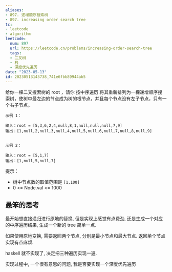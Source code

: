 ```yaml
---
aliases:
- 897. 递增顺序搜索树
- 897. increasing order search tree
tc:
- leetcode
- algorithm
leetcode:
  num: 897
  url: https://leetcode.cn/problems/increasing-order-search-tree
  tags:
  - 二叉树
  - 栈
  - 深度优先遍历
date: "2023-05-13"
id: 20230513143738_741e6fbb89944ab5
---
```


给你一棵二叉搜索树的 root ，请你 按中序遍历 将其重新排列为一棵递增顺序搜索树，使树中最左边的节点成为树的根节点，并且每个节点没有左子节点，只有一个右子节点。

```
示例 1：

输入：root = [5,3,6,2,4,null,8,1,null,null,null,7,9]
输出：[1,null,2,null,3,null,4,null,5,null,6,null,7,null,8,null,9]


示例 2：

输入：root = [5,1,7]
输出：[1,null,5,null,7]
```

提示：

* 树中节点数的取值范围是 `[1,100]`
* 0 <= Node.val <= 1000


## 愚笨的思考

最开始想直接递归进行原地的替换, 但是实现上感觉有点费劲, 还是生成一个对应的中序遍历结果, 生成一个新的 tree 简单一点.

如果使用原地变换, 需要返回两个节点, 分别是最小节点和最大节点.
返回单个节点实现有点麻烦.

haskell 就不实现了, 决定把三种遍历实现一遍.

实现过程中, 一个很有意思的问题, 我是否要实现一个深度优先遍历
